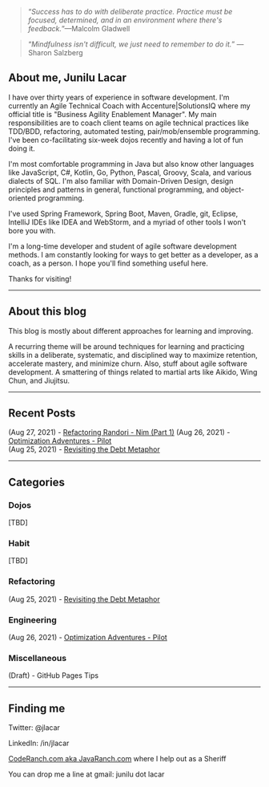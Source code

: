 > &ldquo;_Success has to do with deliberate practice. Practice must be focused,
> determined, and in an environment where there's feedback._&rdquo;&mdash;Malcolm Gladwell

> &ldquo;_Mindfulness isn't difficult, we just need to remember to do it._&rdquo;
> &mdash;Sharon Salzberg

## About me, Junilu Lacar

I have over thirty years of experience in software development. I'm currently an Agile Technical Coach 
with Accenture|SolutionsIQ where my official title is "Business Agility Enablement Manager". My main 
responsibilities are to coach client teams on agile technical practices like TDD/BDD, refactoring, automated 
testing, pair/mob/ensemble programming. I've been co-facilitating six-week dojos recently and having a lot of fun 
doing it. 

I'm most comfortable programming in Java but also know other languages like JavaScript, C#, Kotlin, Go, Python, Pascal, 
Groovy, Scala, and various dialects of SQL. I'm also familiar with Domain-Driven Design, design principles and 
patterns in general, functional programming, and object-oriented programming. 

I've used Spring Framework, Spring Boot, Maven, Gradle, git, Eclipse, IntelliJ IDEs like IDEA and WebStorm, and a 
myriad of other tools I won't bore you with. 

I'm a long-time developer and student of agile software development methods. I am constantly looking for ways to get
better as a developer, as a coach, as a person. I hope you'll find something useful here. 

Thanks for visiting!

----
## About this blog

This blog is mostly about different approaches for learning and improving. 

A recurring theme will be around techniques for learning and practicing skills in a deliberate, systematic, and 
disciplined way to maximize retention, accelerate mastery, and minimize churn. Also, stuff about agile software 
development. A smattering of things related to martial arts like Aikido, Wing Chun, and Jiujitsu.

----
## Recent Posts

(Aug 27, 2021) - [Refactoring Randori - Nim (Part 1)](refactoring/nim-1.md)
(Aug 26, 2021) - [Optimization Adventures - Pilot](coding/premature-optimization-1.md)  
(Aug 25, 2021) - [Revisiting the Debt Metaphor](refactoring/revisiting-tech-debt.md)  

----
## Categories 

### Dojos

[TBD]

### Habit

[TBD]

### Refactoring

(Aug 25, 2021) - [Revisiting the Debt Metaphor](refactoring/revisiting-tech-debt.md)  

### Engineering

(Aug 26, 2021) - [Optimization Adventures - Pilot](coding/premature-optimization-1.md)  

### Miscellaneous

(Draft) - GitHub Pages Tips

----
## Finding me 

Twitter: @jlacar

LinkedIn: /in/jlacar

[CodeRanch.com aka JavaRanch.com](https://coderanch.com) where I help out as a Sheriff

You can drop me a line at gmail: junilu dot lacar
